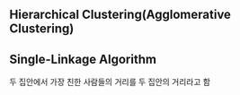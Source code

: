 ## Hierarchical Clustering(Agglomerative Clustering)


## Single-Linkage Algorithm
두 집안에서 가장 친한 사람들의 거리를 두 집안의 거리라고 함